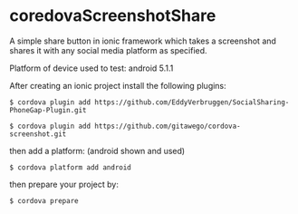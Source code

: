 # coredovaScreenshotShare
A simple share button in ionic framework which takes a screenshot and shares it with any social media platform as specified.

Platform of device used to test: android 5.1.1 

After creating an ionic project install the following plugins:
```
$ cordova plugin add https://github.com/EddyVerbruggen/SocialSharing-PhoneGap-Plugin.git
```
```
$ cordova plugin add https://github.com/gitawego/cordova-screenshot.git
```
then add a platform: (android shown and used)
```
$ cordova platform add android
```
then prepare your project by:
```
$ cordova prepare
```
